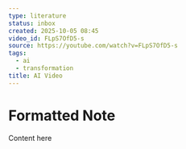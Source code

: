 ```yaml
---
type: literature
status: inbox
created: 2025-10-05 08:45
video_id: FLpS7OfD5-s
source: https://youtube.com/watch?v=FLpS7OfD5-s
tags:
  - ai
  - transformation
title: AI Video
---
```


# Formatted Note

Content here